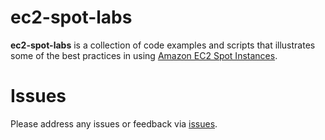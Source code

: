 ec2-spot-labs
=============

**ec2-spot-labs** is a collection of code examples and scripts that illustrates some of the best practices in using [Amazon EC2 Spot Instances](https://aws.amazon.com/ec2/purchasing-options/spot-instances/).


Issues
======

Please address any issues or feedback via [issues](https://github.com/awslabs/ec2-spot-labs/issues).

